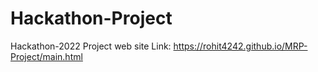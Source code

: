# Hackathon-Project
Hackathon-2022 Project web site
Link:  https://rohit4242.github.io/MRP-Project/main.html
